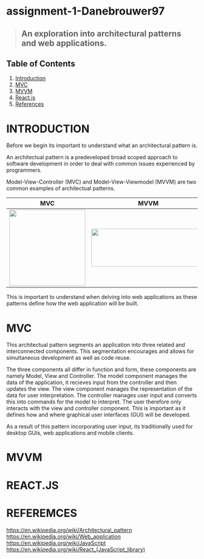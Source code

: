 # assignment-1-Danebrouwer97
> ## An exploration into architectural patterns and web applications.

## Table of Contents
1. [Introduction](#INTRO)
2. [MVC](#MVC)
3. [MVVM](#MVVM)
4. [React.js](#REACT)
5. [References](#REF)

# <a name="INTRO"></a> INTRODUCTION
Before we begin its important to understand what an architectural pattern is. 

An architectual pattern is a predeveloped broad scoped approach to software development in order to deal with common issues experienced by programmers.

Model-View-Controller (MVC) and Model-View-Viewmodel (MVVM) are two common examples of architectual patterns.

| MVC | MVVM |
:---:|:---:
<img src="https://upload.wikimedia.org/wikipedia/commons/a/a0/MVC-Process.svg" width="200" height="200"/>|<img src="https://i.stack.imgur.com/vTZzA.png" width="300" height="100"/>

This is important to understand when delving into web applications as these patterns define how the web application will be built.
#


# <a name="MVC"></a> MVC
This architectual pattern segments an application into three related and interconnected components. This segmentation encourages and allows for simultaneous development as well as code reuse.

The three components all differ in function and form, these components are namely Model, View and Controller. The model component manages the data of the application, it recieves input from the controller and then updates the view. The view component manages the representation of the data for user interpretation. The controller manages user input and converts this into commands for the model to interpret. The user therefore only interacts with the view and controller component. This is important as it defines how and where graphical user interfaces (GUI) will be developed.

As a result of this pattern incorporating user input, its traditionally used for desktop GUIs, web applications and mobile clients.
#

# <a name="MVVM"></a> MVVM
#

# <a name="REACT"></a> REACT.JS
#

# <a name="REF"></a> REFEREMCES
https://en.wikipedia.org/wiki/Architectural_pattern
https://en.wikipedia.org/wiki/Web_application
https://en.wikipedia.org/wiki/JavaScript
https://en.wikipedia.org/wiki/React_(JavaScript_library)
#